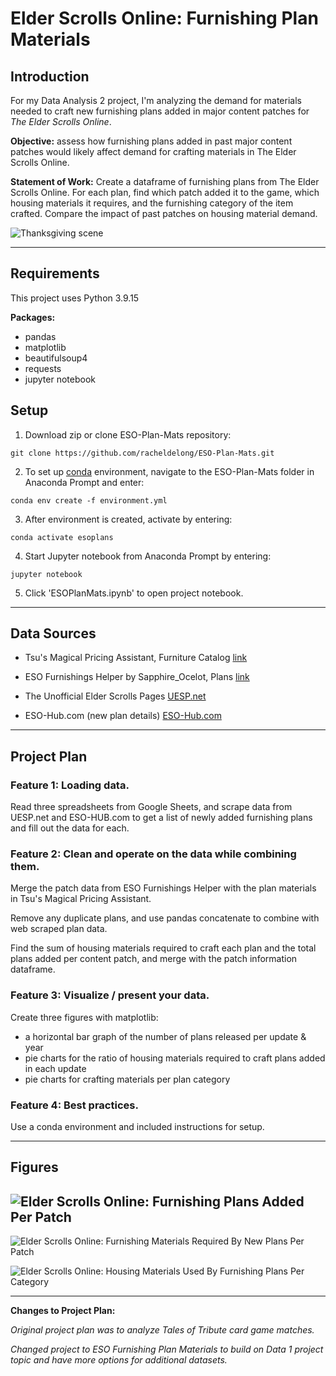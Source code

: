 # Elder Scrolls Online: Furnishing Plan Materials

## Introduction


For my Data Analysis 2 project, I'm analyzing the demand for materials needed to craft new furnishing plans added in major content patches for *The Elder Scrolls Online*. 


__Objective:__ assess how furnishing plans added in past major content patches would likely affect demand for crafting materials in The Elder Scrolls Online.


__Statement of Work:__ Create a dataframe of furnishing plans from The Elder Scrolls Online. For each plan, find which patch added it to the game, which housing materials it requires, and the furnishing category of the item crafted. Compare the impact of past patches on housing material demand.

![Thanksgiving scene](images/thanksgiving.jpg 'Thanksgiving scene made in ESO housing')

---

## Requirements

This project uses Python 3.9.15


__Packages:__

- pandas
- matplotlib
- beautifulsoup4
- requests
- jupyter notebook

## Setup

1. Download zip or clone ESO-Plan-Mats repository:

```
git clone https://github.com/racheldelong/ESO-Plan-Mats.git
```

2. To set up [conda](https://conda.io/projects/conda/en/latest/user-guide/install/index.html) environment, navigate to the ESO-Plan-Mats folder in Anaconda Prompt and enter:

```
conda env create -f environment.yml
```


3. After environment is created, activate by entering:

```
conda activate esoplans
```

4. Start Jupyter notebook from Anaconda Prompt by entering:

```
jupyter notebook
```

5. Click 'ESOPlanMats.ipynb' to open project notebook.

---

## Data Sources

- Tsu's Magical Pricing Assistant, Furniture Catalog [link](https://docs.google.com/spreadsheets/d/1gA3gLV_trvozQjHANvCWIrzmCMhEGdf6dm7N_U2CYuY/)

- ESO Furnishings Helper by Sapphire_Ocelot, Plans [link](https://docs.google.com/spreadsheets/d/11XxNt07znE3cHqWMecO-NxSjNWWnaA8hMA6uDV_53O8/)

- The Unofficial Elder Scrolls Pages [UESP.net](https://en.uesp.net/wiki/Main_Page)

- ESO-Hub.com (new plan details) [ESO-Hub.com](https://eso-hub.com/en/housing)

---

## Project Plan


### __Feature 1: Loading data.__

Read three spreadsheets from Google Sheets, and scrape data from UESP.net and ESO-HUB.com to get a list of newly added furnishing plans and fill out the data for each.

### __Feature 2: Clean and operate on the data while combining them.__ 

Merge the patch data from ESO Furnishings Helper with the plan materials in Tsu's Magical Pricing Assistant. 

Remove any duplicate plans, and use pandas concatenate to combine with web scraped plan data.

Find the sum of housing materials required to craft each plan and the total plans added per content patch, and merge with the patch information dataframe.

### __Feature 3: Visualize / present your data.__ 

Create three figures with matplotlib:

- a horizontal bar graph of the number of plans released per update & year
- pie charts for the ratio of housing materials required to craft plans added in each update 
- pie charts for crafting materials per plan category

### __Feature 4: Best practices.__ 

Use a conda environment and included instructions for setup.

---

## __Figures__


![](images/ESOPlanMats_year.png "Elder Scrolls Online: Furnishing Plans Added Per Patch")
---
![](images/ESOPlanMats_patches.png "Elder Scrolls Online: Furnishing Materials Required By New Plans Per Patch")

![](images/ESOPlanMats_cat.png "Elder Scrolls Online: Housing Materials Used By Furnishing Plans Per Category")

---

__Changes to Project Plan:__

*Original project plan was to analyze Tales of Tribute card game matches.*

*Changed project to ESO Furnishing Plan Materials to build on Data 1 project topic and have more options for additional datasets.*








